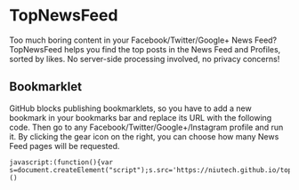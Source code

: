 TopNewsFeed
===========

Too much boring content in your Facebook/Twitter/Google+ News Feed? TopNewsFeed helps you find the top posts in the News Feed and Profiles, sorted by likes. No server-side processing involved, no privacy concerns!

Bookmarklet
-----------

GitHub blocks publishing bookmarklets, so you have to add a new bookmark in your bookmarks bar and replace its URL with the following code. Then go to any Facebook/Twitter/Google+/Instagram profile and run it. By clicking the gear icon on the right, you can choose how many News Feed pages will be requested.

    javascript:(function(){var s=document.createElement("script");s.src='https://niutech.github.io/topnewsfeed/topnewsfeed.min.js';document.body.appendChild(s);})()
